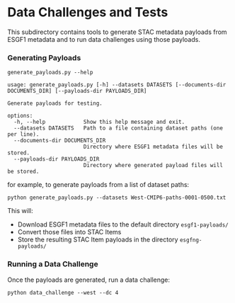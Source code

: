 # Data Challenges and Tests

This subdirectory contains tools to generate STAC metadata payloads from ESGF1 metadata and to run data challenges using those payloads.

### Generating Payloads

```
generate_payloads.py --help

usage: generate_payloads.py [-h] --datasets DATASETS [--documents-dir DOCUMENTS_DIR] [--payloads-dir PAYLOADS_DIR]

Generate payloads for testing.

options:
  -h, --help            Show this help message and exit.
  --datasets DATASETS   Path to a file containing dataset paths (one per line).
  --documents-dir DOCUMENTS_DIR
                        Directory where ESGF1 metadata files will be stored.
  --payloads-dir PAYLOADS_DIR
                        Directory where generated payload files will be stored.
```

for example, to generate payloads from a list of dataset paths:

```
python generate_payloads.py --datasets West-CMIP6-paths-0001-0500.txt
```
This will:

 - Download ESGF1 metadata files to the default directory `esgf1-payloads/`
 - Convert those files into STAC Items
 - Store the resulting STAC Item payloads in the directory `esgfng-payloads/`

### Running a Data Challenge
Once the payloads are generated, run a data challenge:
```
python data_challenge --west --dc 4
```

